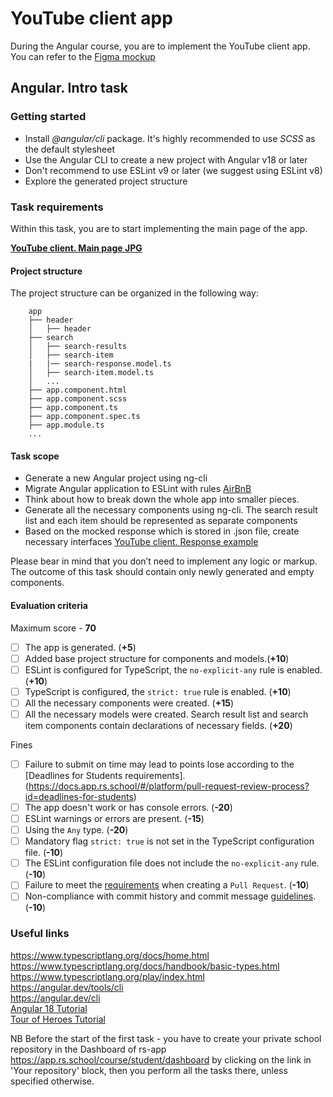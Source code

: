 # YouTube client app

During the Angular course, you are to implement the YouTube client app. You can refer to the [Figma mockup](https://www.figma.com/file/tS3Zqk138yXUmRxSWKDv4r/YouTube-client?node-id=0%3A1)

## Angular. Intro task

### Getting started

- Install _@angular/cli_ package. It's highly recommended to use _SCSS_ as the default stylesheet
- Use the Angular CLI to create a new project with Angular v18 or later
- Don't recommend to use ESLint v9 or later (we suggest using ESLint v8)
- Explore the generated project structure

### Task requirements

Within this task, you are to start implementing the main page of the app.

**[YouTube client. Main page JPG](https://github.com/rolling-scopes-school/tasks/blob/master/tasks/angular/main.jpg)**

#### Project structure

The project structure can be organized in the following way:

```
    app
    ├── header
    │   ├── header
    ├── search
    │   ├── search-results
    │   ├── search-item
    |   |── search-response.model.ts
    │   ├── search-item.model.ts
    │   ...
    ├── app.component.html
    ├── app.component.scss
    ├── app.component.ts
    ├── app.component.spec.ts
    ├── app.module.ts
    ...
```

#### Task scope

- Generate a new Angular project using ng-cli
- Migrate Angular application to ESLint with rules [AirBnB](https://github.com/airbnb/javascript)
- Think about how to break down the whole app into smaller pieces.
- Generate all the necessary components using ng-cli. The search result list and each item should be represented as separate components
- Based on the mocked response which is stored in .json file, create necessary interfaces
  [YouTube client. Response example](https://github.com/rolling-scopes-school/tasks/blob/master/tasks/angular/response.json)

Please bear in mind that you don’t need to implement any logic or markup. The outcome of this task should contain only newly generated and empty components.

#### Evaluation criteria

Maximum score - **70**

- [ ] The app is generated. (**+5**)
- [ ] Added base project structure for components and models.(**+10**)
- [ ] ESLint is configured for TypeScript, the `no-explicit-any` rule is enabled. (**+10**)
- [ ] TypeScript is configured, the `strict: true` rule is enabled. (**+10**)
- [ ] All the necessary components were created. (**+15**)
- [ ] All the necessary models were created. Search result list and search item components contain declarations of necessary fields. (**+20**)

Fines

- [ ] Failure to submit on time may lead to points lose according to the [Deadlines for Students requirements].(https://docs.app.rs.school/#/platform/pull-request-review-process?id=deadlines-for-students)
- [ ] The app doesn't work or has console errors. (**-20**)
- [ ] ESLint warnings or errors are present. (**-15**)
- [ ] Using the `Any` type. (**-20**)
- [ ] Mandatory flag `strict: true` is not set in the TypeScript configuration file. (**-10**)
- [ ] The ESLint configuration file does not include the `no-explicit-any` rule. (**-10**)
- [ ] Failure to meet the [requirements](https://rs.school/docs/en/pull-request-review-process#pull-request-requirements-pr) when creating a `Pull Request`. (**-10**)
- [ ] Non-compliance with commit history and commit message [guidelines](https://rs.school/docs/en/git-convention#commit-requirements). (**-10**)

### Useful links

https://www.typescriptlang.org/docs/home.html </br>
https://www.typescriptlang.org/docs/handbook/basic-types.html </br>
https://www.typescriptlang.org/play/index.html </br>
https://angular.dev/tools/cli </br>
https://angular.dev/cli </br>
[Angular 18 Tutorial](https://angular.dev/tutorials/learn-angular) </br>
[Tour of Heroes Tutorial](https://v17.angular.io/tutorial/tour-of-heroes/toh-pt1)

NB Before the start of the first task - you have to create your private school repository in the Dashboard of rs-app https://app.rs.school/course/student/dashboard by clicking on the link in 'Your repository' block, then you perform all the tasks there, unless specified otherwise.
